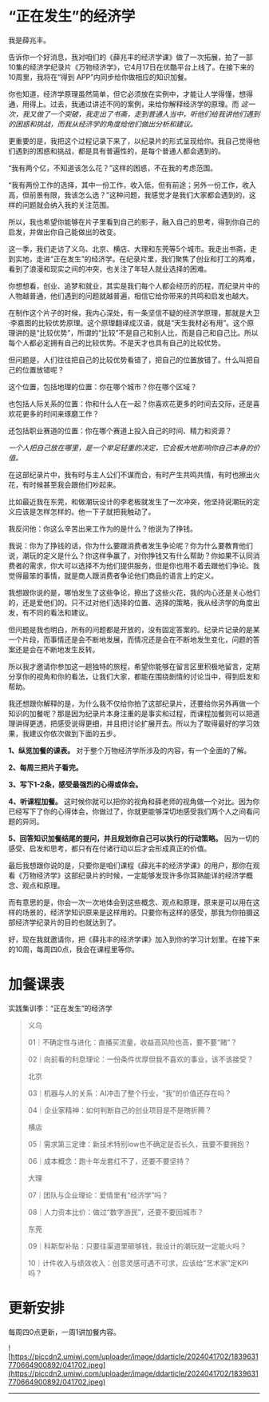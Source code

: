 # “正在发生”的经济学

我是薛兆丰。

告诉你一个好消息，我对咱们的《薛兆丰的经济学课》做了一次拓展，拍了一部10集的经济学纪录片《万物经济学》，它4月17日在优酷平台上线了。在接下来的10周里，我将在“得到 APP”内同步给你做相应的知识加餐。

你也知道，经济学原理虽然简单，但它必须放在实例中，才能让人学得懂，想得通，用得上。过去，我通过讲述不同的案例，来给你解释经济学的原理。而 *这一次，我又做了一个突破，我走出了书斋，走到普通人当中，听他们给我讲他们遇到的困惑和挑战，而我从经济学的角度给他们做出分析和建议。*

更重要的是，我把这个过程记录下来了，以纪录片的形式呈现给你。我自己觉得他们遇到的困惑和挑战，都是具有普遍性的，是每个普通人都会遇到的。

“我有两个亿，不知道该怎么花？”这样的困惑，不在我的考虑范围。

“我有两份工作的选择，其中一份工作，收入低，但有前途；另外一份工作，收入高，但前景有限，我该怎么选？”这种问题，我感觉才是我们大家都会遇到的，这样的问题就会纳入我的关注范围。

所以，我也希望你能够在片子里看到自己的影子，融入自己的思考，得到你自己的启发，并做出你自己能做出的改变。

这一季，我们走访了义乌、北京、横店、大理和东莞等5个城市。我走出书斋，走到实地，走进“正在发生”的经济学。在纪录片里，我们聚焦了创业和打工的两难，看到了浪漫和现实之间的冲突，也关注了年轻人就业选择的困难。

你想想看，创业、追梦和就业，其实是我们每个人都会经历的历程，而纪录片中的人物越普通，他们遇到的问题就越普遍，相信它给你带来的共鸣和启发也越大。

在制作这个片子的时候，我内心深处，有一条坚信不疑的经济学原理，那就是大卫·李嘉图的比较优势原理。这个原理翻译成汉语，就是“天生我材必有用”。这个原理讲的是“比较优势”，所谓的“比较”不是自己和别人比，而是自己和自己比。所以每个人都必定拥有自己的比较优势。不是天才也具有自己的比较优势。

但问题是，人们往往把自己的比较优势看错了，把自己的位置放错了。什么叫把自己的位置放错呢？

这个位置，包括地理的位置：你在哪个城市？你在哪个区域？

也包括人际关系的位置：你和什么人在一起？你喜欢花更多的时间去交际，还是喜欢花更多的时间来琢磨工作？

还包括职业赛道的位置：你在哪个赛道上投入自己的时间、精力和资源？

 *一个人把自己放在哪里，是一个举足轻重的决定，它会极大地影响你自己本身的价值。*

在这部纪录片中，我有时与主人公们不谋而合，有时产生共鸣共情，有时也擦出火花，有时候甚至我会跟他们吵起来。

比如最近我在东莞，和做潮玩设计的李老板就发生了一次冲突，他坚持说潮玩的定义应该是怎样怎样的。他一下子就把我触动了。

我反问他：你这么辛苦出来工作为的是什么？他说为了挣钱。

我说：你为了挣钱的话，你为什么要跟消费者发生争论呢？你为什么要教育他们说，潮玩的定义是什么？你这样争赢了，对你挣钱又有什么帮助？你如果不认同消费者的需求，你大可以选择不为他们提供服务，但是你也用不着去跟他们争论。我觉得最笨的事情，就是商人跟消费者争论他们商品的语言上的定义。

我想跟你说的是，哪怕发生了这些争论，擦出了这些火花，我的内心还是关心他们的，还是爱他们的。只不过对他们选择的位置、选择的策略，我从经济学的角度出发，有不同的看法和建议。

但问题是我也明白，所有的问题都是开放的，没有固定答案的。纪录片记录的是某一个片段，而事情还是会不断地发展，而情况还是会在不断地发生变化，问题的答案还是会在不断地发生反转。

所以我才邀请你参加这一趟独特的旅程，希望你能够在留言区里积极地留言，定期分享你的视角和你的看法，让我们大家，都能在围绕剧情的讨论当中，得到启发和帮助。

我还想跟你解释的是，为什么我不仅给你拍了这部纪录片，还要给你另外再做一个知识的加餐呢？那是因为纪录片本身注重的是事实和过程，而课程加餐则可以把道理讲得更透，把感受说得更细，并且把讨论扩展开去。所以为了取得最好的学习效果，我建议你依次做到下面的五步。

 **1、纵览加餐的课表。** 对于整个万物经济学所涉及的内容，有一个全面的了解。

 **2、每周三把片子看完。**

 **3、写下1-2条，感受最强烈的心得或体会。**

 **4、听课程加餐。** 这时候你就可以把你的视角和薛老师的视角做一个对比。因为你已经写下了你的心得体会，你做过了，你就更能够深切地感受我们两个人之间看问题的异同。

 **5、回答知识加餐结尾的提问，并且规划你自己可以执行的行动策略。** 因为一切的感受、启发和思考，都只有在付诸行动以后才会形成真正的价值。

最后我想跟你说的是，只要你是咱们课程《薛兆丰的经济学课》的用户，那你在观看《万物经济学》这部纪录片的时候，一定能够发现许多你耳熟能详的经济学概念、观点和原理。

而有意思的是，你会一次一次地体会到这些概念、观点和原理，原来是可以用在这样的场景的，经济学知识原来是这样用的。只要你有这样的感受，那我为你拍摄这部经济学纪录片的目的也就达到了。

好，现在我就邀请你，把《薛兆丰的经济学课》加入到你的学习计划里。在接下来的10周，每周四0点，我会在课程里等你。

# 加餐课表

实践集训季：“正在发生”的经济学

> 义乌
> 
> 01｜不确定性与进化：直播买流量，收益高风险也高，要不要“赌”？
> 
> 02｜向前看的利息理论：一份条件优厚但我不喜欢的事业，该不该接受？
> 
> 
> 
> 北京
> 
> 03｜机器与人的关系：AI冲击了整个行业，“我”的价值还存在吗？
> 
> 04｜企业家精神：如何判断自己的创业项目是不是瞎折腾？
> 
> 
> 
> 横店
> 
> 05｜需求第三定律：新技术特别low也不确定是否长久，我要不要拥抱？
> 
> 06｜成本概念：跑十年龙套红不了，还要不要坚持？
> 
> 
> 
> 大理
> 
> 07｜团队与企业理论：爱情里有“经济学”吗？
> 
> 08｜人力资本比价：做过“数字游民”，还要不要回城市？
> 
> 
> 
> 东莞
> 
> 09｜科斯型补贴：只要往渠道里砸够钱，我设计的潮玩就一定能火吗？
> 
> 10｜计件收入与绩效收入：创意灵感可遇不可求，应该给“艺术家”定KPI吗？

# 更新安排

每周四0点更新，一周1讲加餐内容。

![https://piccdn2.umiwi.com/uploader/image/ddarticle/2024041702/1839631770664900892/041702.jpeg](https://piccdn2.umiwi.com/uploader/image/ddarticle/2024041702/1839631770664900892/041702.jpeg)

---
